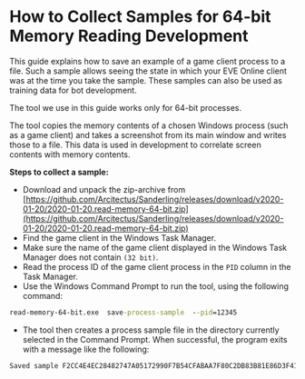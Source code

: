 # How to Collect Samples for 64-bit Memory Reading Development

This guide explains how to save an example of a game client process to a file. Such a sample allows seeing the state in which your EVE Online client was at the time you take the sample. These samples can also be used as training data for bot development.

The tool we use in this guide works only for 64-bit processes.

The tool copies the memory contents of a chosen Windows process (such as a game client) and takes a screenshot from its main window and writes those to a file. This data is used in development to correlate screen contents with memory contents.

**Steps to collect a sample:**

+ Download and unpack the zip-archive from [https://github.com/Arcitectus/Sanderling/releases/download/v2020-01-20/2020-01-20.read-memory-64-bit.zip](https://github.com/Arcitectus/Sanderling/releases/download/v2020-01-20/2020-01-20.read-memory-64-bit.zip)
+ Find the game client in the Windows Task Manager.
+ Make sure the name of the game client displayed in the Windows Task Manager does not contain `(32 bit)`.
+ Read the process ID of the game client process in the `PID` column in the Task Manager.
+ Use the Windows Command Prompt to run the tool, using the following command:
```cmd
read-memory-64-bit.exe  save-process-sample  --pid=12345
```
+ The tool then creates a process sample file in the directory currently selected in the Command Prompt. When successful, the program exits with a message like the following:
```cmd
Saved sample F2CC4E4EC28482747A05172990F7B54CFABAA7F80C2DB83B81E86D3F41523551 to file 'process-sample-F2CC4E4EC2.zip'.
```
